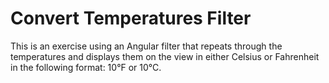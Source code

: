 Convert Temperatures Filter
===========================

This is an exercise using an Angular filter that repeats through the temperatures and displays them on the view in either Celsius or Fahrenheit in the following format: 10°F or 10°C.